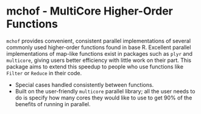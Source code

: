 mchof - MultiCore Higher-Order Functions
===

`mchof`	 provides convenient, consistent parallel implementations of several 
commonly used higher-order functions found in base R. Excellent parallel 
implementations of map-like functions exist in packages such as `plyr` and
`multicore`, giving users better efficiency with little work on their part. 
This package aims to extend this speedup to people who use functions like 
`Filter` or `Reduce` in their code.

- Special cases handled consistently between functions.
- Built on the user-friendly `multicore` parallel library; all the user needs to do is 
 specify how many cores they would like to use to get 90% of the benefits of 
 running in parallel. 
